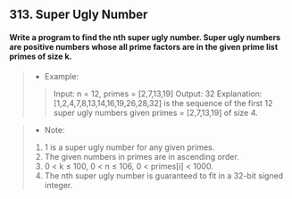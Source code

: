 ## 313. Super Ugly Number
#### Write a program to find the nth super ugly number. Super ugly numbers are positive numbers whose all prime factors are in the given prime list primes of size k.

>* Example:
>> Input: n = 12, primes = [2,7,13,19]
>> Output: 32 
>> Explanation: [1,2,4,7,8,13,14,16,19,26,28,32] is the sequence of the first 12 super ugly numbers given primes = [2,7,13,19] of size 4.

>* Note:
>1. 1 is a super ugly number for any given primes.
>2. The given numbers in primes are in ascending order.
>3. 0 < k ≤ 100, 0 < n ≤ 106, 0 < primes[i] < 1000.
>4. The nth super ugly number is guaranteed to fit in a 32-bit signed integer.